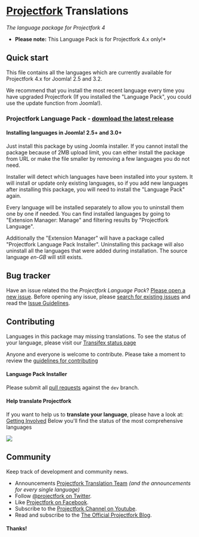# [Projectfork](https://projectfork.net) Translations

_The language package for Projectfork 4_

* **Please note:** This Language Pack is for Projectfork 4.x only!*

## Quick start
This file contains all the languages which are currently available for Projectfork 4.x for Joomla! 2.5 and 3.2.

We recommend that you install the most recent language every time you have upgraded Projectfork (If you installed the "Language Pack", you could use the update function from Joomla!).


### Projectfork Language Pack - **[download the latest release](https://github.com/projectfork/Translations/tree/master/archive/zips)**


#### Installing languages in Joomla! 2.5+ and 3.0+
Just install this package by using Joomla installer. If you cannot install the package because of 2MB upload limit, you can either install the package from URL or make the file smaller by removing a few languages you do not need.

Installer will detect which languages have been installed into your system. It will install or update only existing languages, so if you add new languages after installing this package, you will need to install the "Language Pack" again.

Every language will be installed separately to allow you to uninstall them one by one if needed. You can find installed languages by going to "Extension Manager: Manage" and filtering results by "Projectfork Language".

Additionally the "Extension Manager" will have a package called "Projectfork Language Pack Installer". Uninstalling this package will also uninstall all the languages that were added during installation. The source language *en-GB* will still exists.


## Bug tracker
Have an issue related tho the *Projectfork Language Pack*? [Please open a new issue](https://github.com/projectfork/Translations/issues). Before opening any issue, please [search for existing issues](https://github.com/projectfork/Translations/search?ref=cmdform&type=Issues) and read the [Issue Guidelines](CONTRIBUTING.md).


## Contributing
Languages in this package may missing translations. To see the status of your language, please visit our [Transifex status page](https://www.transifex.com/projects/p/projectfork-languages)

Anyone and everyone is welcome to contribute. Please take a moment to review the [guidelines for contributing](CONTRIBUTING.md)

#### Language Pack Installer
Please submit all [pull requests](CONTRIBUTING.md) against the `dev` branch.

#### Help translate Projectfork
If you want to help us to **translate your language**, please have a look at: [Getting Involved](https://github.com/projectfork/Translations/wiki/Getting-involved)
Below you'll find the status of the most comprehensive languages

<img border="0" src="https://www.transifex.com/projects/p/projectfork-languages/chart/image_png"/>


## Community
Keep track of development and community news.

* Announcements [Projectfork Translation Team](https://www.transifex.com/projects/p/projectfork-languages/announcements) _(and the announcements for every single language)_
* Follow [@projectfork on Twitter](http://twitter.com/projectfork).
* Like [Projectfork on Facebook](http://facebook.com/projectfork).
* Subscribe to the [Projectfork Channel on Youtube](http://youtube.com/user/projectfork).
* Read and subscribe to the [The Official Projectfork Blog](https://projectfork.net/blog).

#### Thanks!
